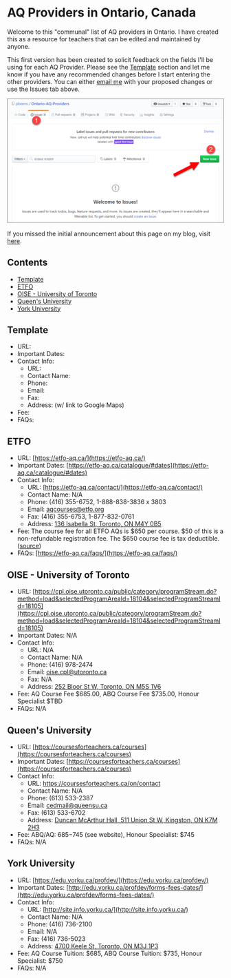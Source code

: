 # AQ Providers in Ontario, Canada

Welcome to this "communal" list of AQ providers in Ontario. I have created this as a resource for teachers that can be edited and maintained by anyone.

This first version has been created to solicit feedback on the fields I'll be using for each AQ Provider. Please see the [Template](#template) section and let me know if you have any recommended changes before I start entering the other providers. You can either [email me](mailto:pbeens@gmail.com) with your proposed changes or use the Issues tab above.

![new-issue](images/new-issue.png)

If you missed the initial announcement about this page on my blog, visit [here](https://www.beens.ca/?p=208).

## Contents

- [Template](#template)
- [ETFO](#etfo)
- [OISE - University of Toronto](#oise---university-of-toronto)
- [Queen's University](#queen-s-university)
- [York University](#york-university)

[comment]: # (The TOC is created at http://ecotrust-canada.github.io/markdown-toc/. Do not delete this comment!)

## Template

- URL: 
- Important Dates: 
- Contact Info:
  - URL: 
  - Contact Name: 
  - Phone: 
  - Email: 
  - Fax: 
  - Address: (w/ link to Google Maps)
- Fee: 
- FAQs: 

## ETFO

- URL: [https://etfo-aq.ca/](https://etfo-aq.ca/)
- Important Dates: [https://etfo-aq.ca/catalogue/#dates](https://etfo-aq.ca/catalogue/#dates)
- Contact Info:
  - URL: [https://etfo-aq.ca/contact/](https://etfo-aq.ca/contact/)
  - Contact Name: N/A
  - Phone: (416) 355-6752, 1-888-838-3836 x 3803
  - Email: [aqcourses@etfo.org](mailto:aqcourses@etfo.org)
  - Fax: (416) 355-6753, 1-877-832-0761
  - Address: [136 Isabella St, Toronto, ON M4Y 0B5](https://goo.gl/maps/yJhnAiyzakkzT6XU7)
- Fee: The course fee for all ETFO AQs is $650 per course. $50 of this is a non-refundable registration fee. The $650 course fee is tax deductible. ([source](https://etfo-aq.ca/faqs/))
- FAQs: [https://etfo-aq.ca/faqs/](https://etfo-aq.ca/faqs/)

## OISE - University of Toronto

- URL: [https://cpl.oise.utoronto.ca/public/category/programStream.do?method=load&selectedProgramAreaId=18104&selectedProgramStreamId=18105](https://cpl.oise.utoronto.ca/public/category/programStream.do?method=load&selectedProgramAreaId=18104&selectedProgramStreamId=18105)
- Important Dates: N/A
- Contact Info:
  - URL: N/A
  - Contact Name: N/A
  - Phone: (416) 978-2474
  - Email: [oise.cpl@utoronto.ca](mailto:oise.cpl@utoronto.ca)
  - Fax: N/A
  - Address: [252 Bloor St W, Toronto, ON M5S 1V6](https://goo.gl/maps/wRv9JnE4RTUA29ot5)
- Fee: 
AQ Course Fee $685.00, ABQ Course Fee $735.00, Honour Specialist $TBD
- FAQs: N/A

## Queen's University

- URL: [https://coursesforteachers.ca/courses](https://coursesforteachers.ca/courses)
- Important Dates: [https://coursesforteachers.ca/courses](https://coursesforteachers.ca/courses)
- Contact Info:
  - URL: https://coursesforteachers.ca/on/contact
  - Contact Name: N/A
  - Phone: (613) 533-2387
  - Email: [cedmail@queensu.ca](mailto:cedmail@queensu.ca)
  - Fax: (613) 533-6702
  - Address: [Duncan McArthur Hall, 511 Union St W, Kingston, ON K7M 2H3](https://goo.gl/maps/LuSXnrYGw4YwWw7D9)
- Fee: ABQ/AQ: $685-$745 (see website), Honour Specialist: $745
- FAQs: N/A

## York University

- URL: [https://edu.yorku.ca/profdev/](https://edu.yorku.ca/profdev/)
- Important Dates: [http://edu.yorku.ca/profdev/forms-fees-dates/](http://edu.yorku.ca/profdev/forms-fees-dates/)
- Contact Info:
  - URL: [http://site.info.yorku.ca/](http://site.info.yorku.ca/)
  - Contact Name: N/A
  - Phone: (416) 736-2100
  - Email: N/A
  - Fax: (416) 736-5023
  - Address: [4700 Keele St, Toronto, ON M3J 1P3](https://goo.gl/maps/yiFxrgj4x3iX2QT18)
- Fee: AQ Course Tuition: $685, ABQ Course Tuition: $735, Honour Specialist: $750
- FAQs: N/A
